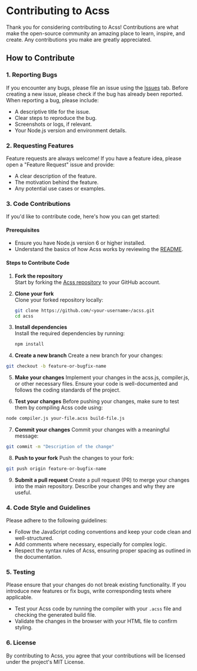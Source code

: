 # Contributing to Acss

Thank you for considering contributing to Acss! Contributions are what make the open-source community an amazing place to learn, inspire, and create. Any contributions you make are greatly appreciated.

## How to Contribute

### 1. Reporting Bugs

If you encounter any bugs, please file an issue using the [Issues](https://github.com/allwcons/acss/issues) tab. Before creating a new issue, please check if the bug has already been reported. When reporting a bug, please include:

- A descriptive title for the issue.
- Clear steps to reproduce the bug.
- Screenshots or logs, if relevant.
- Your Node.js version and environment details.

### 2. Requesting Features

Feature requests are always welcome! If you have a feature idea, please open a "Feature Request" issue and provide:

- A clear description of the feature.
- The motivation behind the feature.
- Any potential use cases or examples.

### 3. Code Contributions

If you'd like to contribute code, here's how you can get started:

#### Prerequisites
- Ensure you have Node.js version 6 or higher installed.
- Understand the basics of how Acss works by reviewing the [README](https://github.com/allwcons/acss/blob/main/README.md).

#### Steps to Contribute Code

1. **Fork the repository**  
   Start by forking the [Acss repository](https://github.com/allwcons/acss) to your GitHub account.

2. **Clone your fork**  
   Clone your forked repository locally:
   ```bash
   git clone https://github.com/<your-username>/acss.git
   cd acss
3. **Install dependencies**  
   Install the required dependencies by running:

   ```bash
   npm install
   
4. **Create a new branch**
Create a new branch for your changes:
```bash
git checkout -b feature-or-bugfix-name
```

5. **Make your changes**
Implement your changes in the acss.js, compiler.js, or other necessary files. Ensure your code is well-documented and follows the coding standards of the project.

6. **Test your changes**
Before pushing your changes, make sure to test them by compiling Acss code using:

```bash
node compiler.js your-file.acss build-file.js
```
7. **Commit your changes**
Commit your changes with a meaningful message:

```bash
git commit -m "Description of the change"
```
8. **Push to your fork**
Push the changes to your fork:

```bash
git push origin feature-or-bugfix-name
```
9. **Submit a pull request**
Create a pull request (PR) to merge your changes into the main repository. Describe your changes and why they are useful.

### 4. Code Style and Guidelines

Please adhere to the following guidelines:

- Follow the JavaScript coding conventions and keep your code clean and well-structured.
- Add comments where necessary, especially for complex logic.
- Respect the syntax rules of Acss, ensuring proper spacing as outlined in the documentation.

### 5. Testing

Please ensure that your changes do not break existing functionality. If you introduce new features or fix bugs, write corresponding tests where applicable.

- Test your Acss code by running the compiler with your `.acss` file and checking the generated build file.
- Validate the changes in the browser with your HTML file to confirm styling.

### 6. License

By contributing to Acss, you agree that your contributions will be licensed under the project's MIT License.


